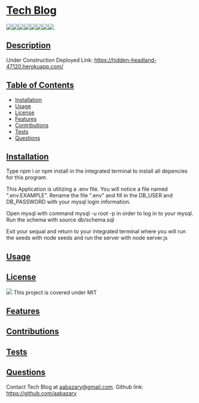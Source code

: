 # <ins>Tech Blog</ins>
![](https://img.shields.io/badge/HTML5-E34F26?style=for-the-badge&logo=html5&logoColor=white)![](https://img.shields.io/badge/Tailwind_CSS-38B2AC?style=for-the-badge&logo=tailwind-css&logoColor=white)![](https://img.shields.io/badge/JavaScript-323330?style=for-the-badge&logo=javascript&logoColor=F7DF1E)![](https://img.shields.io/badge/Node.js-43853D?style=for-the-badge&logo=node.js&logoColor=white)![](https://img.shields.io/badge/Express.js-404D59?style=for-the-badge)![](https://img.shields.io/badge/MySQL-00000F?style=for-the-badge&logo=mysql&logoColor=white)![](https://img.shields.io/badge/-Sequelize-d3d3d3?style=for-the-badge&logo=sequelize&logoColor=52B0E7)![](https://img.shields.io/badge/Heroku-430098?style=for-the-badge&logo=heroku&logoColor=white)
## <ins>Description</ins>
Under Construction
Deployed Link:
https://hidden-headland-47120.herokuapp.com/
## <ins>Table of Contents</ins>
- [Installation](#installation)
- [Usage](#usage)
- [License](#license)
- [Features](#features)
- [Contributions](#contributions)
- [Tests](#tests)
- [Questions](#questions)

## <ins>Installation</ins>
Type npm i or npm install in the integrated terminal to install all depencies for this program.

This Application is utilizing a .env file. You will notice a file named ".env.EXAMPLE". Rename the file ".env" and fill in the DB_USER and DB_PASSWORD with your mysql login information.

Open mysql with command mysql -u root -p in order to log in to your mysql. Run the schema with source db/schema.sql

Exit your sequal and return to your integrated terminal where you will run the seeds with node seeds and run the server with node server.js
## <ins>Usage</ins>

## <ins>License</ins>
![](https://img.shields.io/badge/License-MIT%20-blue?style=flat-square)
This project is covered under MIT
## <ins>Features</ins>
## <ins>Contributions

## <ins>Tests</ins>

## <ins>Questions</ins>
Contact Tech Blog at aabazary@gmail.com. Github link: https://github.com/aabazary
